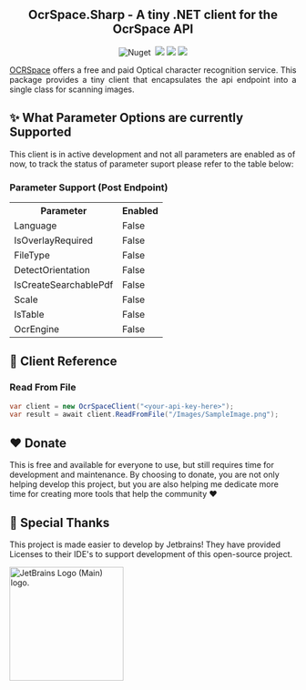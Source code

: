 

<h2 align="center">OcrSpace.Sharp - A tiny .NET client for the OcrSpace API</h2>

<p align="center">
    <img src="https://img.shields.io/nuget/v/OcrSpace.Sharp?color=1f72de" alt="Nuget">
    <img src="https://img.shields.io/badge/-.NET%20Standard%202.0-blueviolet?color=1f72de&label=NET" alt="">
    <img src="https://img.shields.io/github/license/russkyc/ocrspace-sharp">
    <img src="https://img.shields.io/github/issues/russkyc/ocrspace-sharp">
    <img src="https://img.shields.io/nuget/dt/OcrSpace.Sharp">
</p>

<p style="text-align: justify">
<a href="https://ocr.space/">OCRSpace</a> offers a free and paid Optical character recognition service. This package provides a tiny client that
encapsulates the api endpoint into a single class for scanning images.
</p>

## :sparkles: What Parameter Options are currently Supported

This client is in active development and not all parameters are enabled as of now, to track the status of parameter suport please refer to the table below:

### Parameter Support (Post Endpoint)

<table>
  <tr>
    <th>Parameter</th>
    <th>Enabled</th>
  </tr>
  <tr>
    <td>Language</td>
    <td>False</td>
  </tr>
  <tr>
    <td>IsOverlayRequired</td>
    <td>False</td>
  </tr>
  <tr>
    <td>FileType</td>
    <td>False</td>
  </tr>
  <tr>
    <td>DetectOrientation</td>
    <td>False</td>
  </tr>
  <tr>
    <td>IsCreateSearchablePdf</td>
    <td>False</td>
  </tr>
  <tr>
    <td>Scale</td>
    <td>False</td>
  </tr>
  <tr>
    <td>IsTable</td>
    <td>False</td>
  </tr>
  <tr>
    <td>OcrEngine</td>
    <td>False</td>
  </tr>
</table>

## :notebook: Client Reference

### Read From File

```csharp
var client = new OcrSpaceClient("<your-api-key-here>");
var result = await client.ReadFromFile("/Images/SampleImage.png");
```

## :heart: Donate

This is free and available for everyone to use, but still requires time for development
and maintenance. By choosing to donate, you are not only helping develop this project,
but you are also helping me dedicate more time for creating more tools that help the community :heart:

## :tada: Special Thanks

This project is made easier to develop by Jetbrains! They have provided
Licenses to their IDE's to support development of this open-source project.

<a href="https://www.jetbrains.com/community/opensource/#support">
<img width="200px" src="https://resources.jetbrains.com/storage/products/company/brand/logos/jb_beam.png" alt="JetBrains Logo (Main) logo.">
</a>
